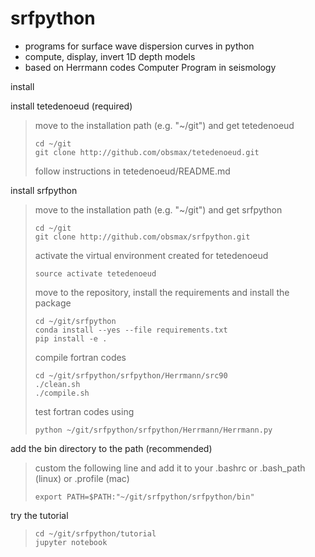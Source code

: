 # srfpython
  
- programs for surface wave dispersion curves in python
- compute, display, invert 1D depth models
- based on Herrmann codes Computer Program in seismology

install

install tetedenoeud (required)
> move to the installation path (e.g. "~/git") and get tetedenoeud
>
> ```
> cd ~/git
> git clone http://github.com/obsmax/tetedenoeud.git
> ```
>
> follow instructions in tetedenoeud/README.md

install srfpython

> move to the installation path (e.g. "~/git") and get srfpython
>
> ```
> cd ~/git
> git clone http://github.com/obsmax/srfpython.git
> ```
>
> activate the virtual environment created for tetedenoeud
>
> ```
> source activate tetedenoeud
> ```
>
> move to the repository, install the requirements and install the package
>
> ```
> cd ~/git/srfpython
> conda install --yes --file requirements.txt
> pip install -e .
> ```
>
> compile fortran codes
>
> ```
> cd ~/git/srfpython/srfpython/Herrmann/src90
> ./clean.sh 
> ./compile.sh
> ```
>
> test fortran codes using
>
> ```
> python ~/git/srfpython/srfpython/Herrmann/Herrmann.py
> ```

add the bin directory to the path (recommended)

> custom the following line and add it to
> your .bashrc or .bash_path (linux) or .profile (mac)
>
> ```
> export PATH=$PATH:"~/git/srfpython/srfpython/bin"
> ```

try the tutorial

> ```
> cd ~/git/srfpython/tutorial
> jupyter notebook 
> ```
